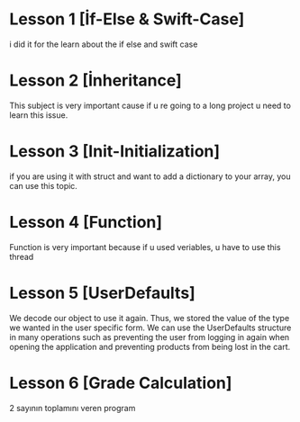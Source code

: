 
#  Lesson 1 [İf-Else & Swift-Case]

i did it for the learn about the if else and swift case

#  Lesson 2 [İnheritance]

This subject is very important cause if u re going to a long project u need to learn this issue. 

#  Lesson 3 [Init-Initialization]

if you are using it with struct and want to add a dictionary to your array, you can use this topic.

#  Lesson 4 [Function]

Function is very important because if u used veriables, u have to use this thread

#  Lesson 5 [UserDefaults]

We decode our object to use it again. Thus, we stored the value of the type we wanted in the user specific form. We can use the UserDefaults structure in many operations such as preventing the user from logging in again when opening the application and preventing products from being lost in the cart.

#  Lesson 6 [Grade Calculation]

2 sayının toplamını veren program
